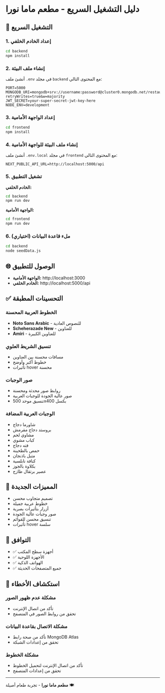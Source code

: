 # دليل التشغيل السريع - مطعم ماما نورا

## 🚀 التشغيل السريع

### 1. إعداد الخادم الخلفي
```bash
cd backend
npm install
```

### 2. إنشاء ملف البيئة
أنشئ ملف `.env` في مجلد `backend` مع المحتوى التالي:
```
PORT=5000
MONGODB_URI=mongodb+srv://username:password@cluster0.mongodb.net/restaurant?retryWrites=true&w=majority
JWT_SECRET=your-super-secret-jwt-key-here
NODE_ENV=development
```

### 3. إعداد الواجهة الأمامية
```bash
cd frontend
npm install
```

### 4. إنشاء ملف البيئة للواجهة الأمامية
أنشئ ملف `.env.local` في مجلد `frontend` مع المحتوى التالي:
```
NEXT_PUBLIC_API_URL=http://localhost:5000/api
```

### 5. تشغيل التطبيق

**الخادم الخلفي:**
```bash
cd backend
npm run dev
```

**الواجهة الأمامية:**
```bash
cd frontend
npm run dev
```

### 6. ملء قاعدة البيانات (اختياري)
```bash
cd backend
node seedData.js
```

## 🌐 الوصول للتطبيق

- **الواجهة الأمامية:** http://localhost:3000
- **الخادم الخلفي:** http://localhost:5000/api

## ✅ التحسينات المطبقة

### الخطوط العربية المحسنة
- **Noto Sans Arabic** - للنصوص العادية
- **Scheherazade New** - للعناوين
- **Amiri** - للعناوين الكبيرة

### تنسيق الشريط العلوي
- مسافات محسنة بين العناوين
- خطوط أكبر وأوضح
- تأثيرات hover محسنة

### صور الوجبات
- روابط صور محدثة ومحسنة
- صور عالية الجودة للوجبات العربية
- تنسيق موحد 500x400 بكسل

### الوجبات العربية المضافة
- شاورما دجاج
- بروستد دجاج مقرمش
- مشاوي لحم
- كباب مشوي
- فته دجاج
- حمص بالطحينة
- متبل باذنجان
- كنافة نابلسية
- بكلاوة بالجوز
- عصير برتقال طازج

## 🎨 المميزات الجديدة

- تصميم متجاوب محسن
- خطوط عربية جميلة
- أزرار بتأثيرات بصرية
- صور وجبات عالية الجودة
- تنسيق محسن للقوائم
- تأثيرات hover سلسة

## 📱 التوافق

- ✅ أجهزة سطح المكتب
- ✅ الأجهزة اللوحية
- ✅ الهواتف الذكية
- ✅ جميع المتصفحات الحديثة

## 🔧 استكشاف الأخطاء

### مشكلة عدم ظهور الصور
- تأكد من اتصال الإنترنت
- تحقق من روابط الصور في المتصفح

### مشكلة الاتصال بقاعدة البيانات
- تأكد من صحة رابط MongoDB Atlas
- تحقق من إعدادات الشبكة

### مشكلة الخطوط
- تأكد من اتصال الإنترنت لتحميل الخطوط
- تحقق من إعدادات المتصفح

---

**مطعم ماما نورا** - تجربة طعام أصيلة 🍽️



